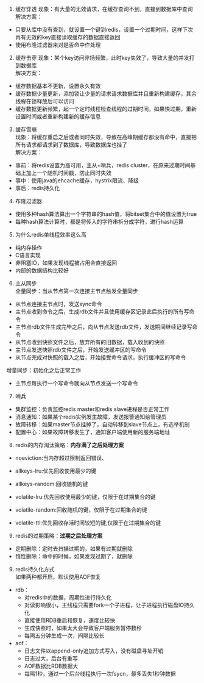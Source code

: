1. 缓存穿透
现象：有大量的无效请求，在缓存查询不到，直接到数据库中查询  
解决方案：
 - 只要从库中没有查到，就设置一个键到redis，设置一个过期时间，这样下次再有无效的key直接读取缓存的数据直接返回
 - 使用布隆过滤器来对是否命中作处理
2. 缓存击穿
现象：某个key访问非场频繁，此时key失效了，导致大量的并发打到数据库  
解决方案：
 - 缓存数据基本不更新，设置永久有效
 - 缓存数据少量更新，添加锁让少量的请求请求数据库并且重新构建缓存，其余线程在锁释放后可以访问
 - 缓存数据更新频繁，起一个定时线程检查线程的过期时间，如果快过期，重新设置时间或者重新构建新的缓存信息
 
3. 缓存雪崩  
现象：将缓存重启之后或者同时失效，导致在高峰期缓存都没有命中，直接把所有请求都请求到了数据库，导致数据库也挂了  
解决方案：  
 - 事前：将redis设置为高可用，主从+哨兵，redis cluster，在原来过期时间基础上加上一个随机时间戳，防止同时失效   
 - 事中：使用java的ehcache缓存，hystrix限流、降级
 - 事后：redis持久化
 
4. 布隆过滤器
 - 使用多种hash算法算出一个字符串的hash值，将bitset集合中的值设置为true
 - 每种hash算法计算时，都是将传入的字符串拆分成字符，进行hash运算

5. 为什么redis单线程效率这么高
 - 纯内存操作
 - C语言实现
 - 非阻塞IO，如果发现线程被占用会直接返回
 - 内部的数据结构比较好
 
6. 主从同步  
全量同步：当从节点第一次连接主节点触发全量同步
 - 从节点连接主节点时，发送sync命令
 - 主节点收到命令之后，生成rdb文件并且使用缓存区记录此后执行的所有写命令
 - 主节点rdb文件生成完毕之后，向从节点发送rdb文件，发送期间继续记录写命令
 - 从节点收到快照文件之后，放弃所有的旧数据，载入收到的快照
 - 主节点发送快照rdb文件之后，开始发送缓冲区的写命令
 - 从节点完成对快照的载入之后，开始接受命令请求，执行缓冲区的写命令

增量同步：初始化之后正常工作
 - 主节点每执行一个写命令就向从节点发送一个写命令 

7. 哨兵
 - 集群监控：负责监控redis master和redis slave进程是否正常工作
 - 消息通知：如果某个redis实例发生故障，发送报警通知给管理员
 - 故障转移：如果master节点挂掉了，自动转移到slave节点上，有选举机制
 - 配置中心：如果故障转移发生了，通知客户端使用新的服务端地址

8. redis的内存淘汰策略：**内存满了之后处理方案**
 - noeviction:当内存超过限制返回错误、
 
 - allkeys-lru:优先回收使用最少的键
 - allkeys-random:回收随机的键
 
 - volatile-lru:优先回收使用最少的键，仅限于在过期集合的键
 - volatile-random:回收随机的键，仅限于在过期集合的键
 - volatile-ttl:优先回收存活时间较短的键,仅限于在过期集合的键
 
9. redis的过期策略：**过期之后处理方案**
 - 定期删除：定时去扫描过期的，如果有过期就删除
 - 惰性删除：命中的时候，如果发现过期了，就删除

9. redis持久化方式  
如果两种都开启，默认使用AOF恢复
 - rdb：
    - 对redis中的数据，周期性进行持久化  
    - 对读影响很小，主线程只需要fork一个子进程，让子进程执行磁盘IO持久化
    - 直接使用RDB重启和恢复，速度比较快
    - 生成快照时，如果太大会导致客户端服务暂停数秒
    - 每隔五分钟生成一次，间隔比较长
 - aof：
    - 日志文件以append-only追加方式写入，没有磁盘寻址开销
    - 日志过大，后台有重写
    - AOF数据比RDB数据大
    - 每隔1秒，通过一个后台线程执行一次fsycn，最多丢失1秒钟数据
